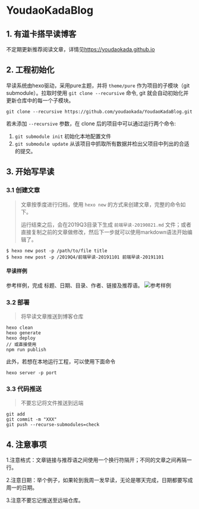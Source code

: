 # YoudaoKadaBlog
## 1. 有道卡搭早读博客
不定期更新推荐阅读文章，详情见<https://youdaokada.github.io>

## 2. 工程初始化
早读系统由hexo驱动，采用pure主题，并将 `theme/pure` 作为项目的子模块（git submodule）。拉取时使用 `git clone --recursive` 命令, git 就会自动初始化并更新仓库中的每一个子模块。

```
git clone --recursive https://github.com/youdaokada/YoudaoKadaBlog.git
```
若未添加 `--recursive` 参数，在 clone 后的项目中可以通过运行两个命令:

1. `git submodule init` 初始化本地配置文件
2. `git submodule update` 从该项目中抓取所有数据并检出父项目中列出的合适的提交。

## 3. 开始写早读
### 3.1 创建文章
> 文章按季度进行归档，使用 `hexo new` 的方式来创建文章，完整的命令如下。
>
> 运行结束之后，会在2019Q3目录下生成 `前端早读-20190821.md` 文件；或者直接复制之前的文章做修改，然后下一步就可以使用markdown语法开始编辑了。

```
$ hexo new post -p /path/to/file title
$ hexo new post -p /2019Q4/前端早读-20191101 前端早读-20191101
```

#### 早读样例
参考样例，完成 标题、日期、目录、作者、链接及推荐语。
![参考样例](https://s2.ax1x.com/2019/08/21/mNaIMD.jpg)


### 3.2 部署
> 将早读文章推送到博客仓库
```
hexo clean
hexo generate
hexo deploy
// 或直接使用
npm run publish
```

此外，若想在本地运行工程，可以使用下面命令
```
hexo server -p port
```
### 3.3 代码推送
> 不要忘记将文件推送到远端
```
git add
git commit -m "XXX"
git push --recurse-submodules=check
```

## 4. 注意事项
1.注意格式：文章链接与推荐语之间使用一个换行符隔开；不同的文章之间再隔一行。

2.注意日期：举个例子，如果轮到我周一发早读，无论是哪天完成，日期都要写成周一的日期。

3.注意不要忘记推送至远端仓库。
